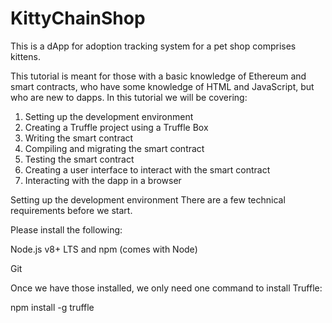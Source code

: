 # KittyChainShop
This is a dApp for adoption tracking system  for a pet shop comprises kittens.

This tutorial is meant for those with a basic knowledge of Ethereum and smart contracts, who have some knowledge of HTML and JavaScript, but who are new to dapps.
In this tutorial we will be covering:

1. Setting up the development environment
2. Creating a Truffle project using a Truffle Box
3. Writing the smart contract
4. Compiling and migrating the smart contract
5. Testing the smart contract
6. Creating a user interface to interact with the smart contract
7. Interacting with the dapp in a browser

Setting up the development environment
There are a few technical requirements before we start.

Please install the following:

Node.js v8+ LTS and npm (comes with Node)

Git

Once we have those installed, we only need one command to install Truffle:

npm install -g truffle
